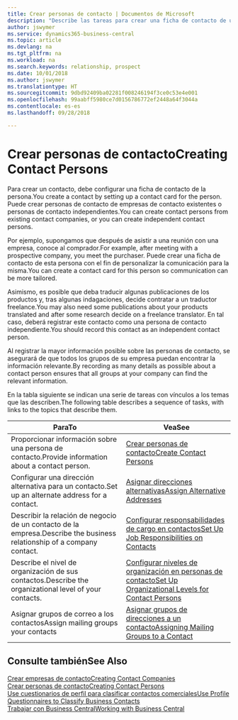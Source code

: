 ```yaml
---
title: Crear personas de contacto | Documentos de Microsoft
description: "Describe las tareas para crear una ficha de contacto de una persona, por ejemplo, un cliente potencial o proveedor, lo que ayuda a definir la relación y adaptar la comunicación."
author: jswymer
ms.service: dynamics365-business-central
ms.topic: article
ms.devlang: na
ms.tgt_pltfrm: na
ms.workload: na
ms.search.keywords: relationship, prospect
ms.date: 10/01/2018
ms.author: jswymer
ms.translationtype: HT
ms.sourcegitcommit: 9dbd92409ba02281f008246194f3ce0c53e4e001
ms.openlocfilehash: 99aabff5980ce7d0156786772ef2448a64f3044a
ms.contentlocale: es-es
ms.lasthandoff: 09/28/2018

---
```

# <a name="creating-contact-persons"></a><span data-ttu-id="22618-103">Crear personas de contacto</span><span class="sxs-lookup"><span data-stu-id="22618-103">Creating Contact Persons</span></span>
<span data-ttu-id="22618-104">Para crear un contacto, debe configurar una ficha de contacto de la persona.</span><span class="sxs-lookup"><span data-stu-id="22618-104">You create a contact by setting up a contact card for the person.</span></span> <span data-ttu-id="22618-105">Puede crear personas de contacto de empresas de contacto existentes o personas de contacto independientes.</span><span class="sxs-lookup"><span data-stu-id="22618-105">You can create contact persons from existing contact companies, or you can create independent contact persons.</span></span>

<span data-ttu-id="22618-106">Por ejemplo, supongamos que después de asistir a una reunión con una empresa, conoce al comprador.</span><span class="sxs-lookup"><span data-stu-id="22618-106">For example, after meeting with a prospective company, you meet the purchaser.</span></span> <span data-ttu-id="22618-107">Puede crear una ficha de contacto de esta persona con el fin de personalizar la comunicación para la misma.</span><span class="sxs-lookup"><span data-stu-id="22618-107">You can create a contact card for this person so communication can be more tailored.</span></span>

<span data-ttu-id="22618-108">Asimismo, es posible que deba traducir algunas publicaciones de los productos y, tras algunas indagaciones, decide contratar a un traductor freelance.</span><span class="sxs-lookup"><span data-stu-id="22618-108">You may also need some publications about your products translated and after some research decide on a freelance translator.</span></span> <span data-ttu-id="22618-109">En tal caso, deberá registrar este contacto como una persona de contacto independiente.</span><span class="sxs-lookup"><span data-stu-id="22618-109">You should record this contact as an independent contact person.</span></span>

<span data-ttu-id="22618-110">Al registrar la mayor información posible sobre las personas de contacto, se asegurará de que todos los grupos de su empresa puedan encontrar la información relevante.</span><span class="sxs-lookup"><span data-stu-id="22618-110">By recording as many details as possible about a contact person ensures that all groups at your company can find the relevant information.</span></span>

<span data-ttu-id="22618-111">En la tabla siguiente se indican una serie de tareas con vínculos a los temas que las describen.</span><span class="sxs-lookup"><span data-stu-id="22618-111">The following table describes a sequence of tasks, with links to the topics that describe them.</span></span>

| <span data-ttu-id="22618-112">Para</span><span class="sxs-lookup"><span data-stu-id="22618-112">To</span></span> | <span data-ttu-id="22618-113">Vea</span><span class="sxs-lookup"><span data-stu-id="22618-113">See</span></span> |
| --- | --- |
| <span data-ttu-id="22618-114">Proporcionar información sobre una persona de contacto.</span><span class="sxs-lookup"><span data-stu-id="22618-114">Provide information about a contact person.</span></span> |[<span data-ttu-id="22618-115">Crear personas de contacto</span><span class="sxs-lookup"><span data-stu-id="22618-115">Create Contact Persons</span></span>](marketing-how-create-contact-persons.md) |
| <span data-ttu-id="22618-116">Configurar una dirección alternativa para un contacto.</span><span class="sxs-lookup"><span data-stu-id="22618-116">Set up an alternate address for a contact.</span></span> |[<span data-ttu-id="22618-117">Asignar direcciones alternativas</span><span class="sxs-lookup"><span data-stu-id="22618-117">Assign Alternative Addresses</span></span>](marketing-how-assign-alternate-address.md) |
| <span data-ttu-id="22618-118">Describir la relación de negocio de un contacto de la empresa.</span><span class="sxs-lookup"><span data-stu-id="22618-118">Describe the business relationship of a company contact.</span></span> |[<span data-ttu-id="22618-119">Configurar responsabilidades de cargo en contactos</span><span class="sxs-lookup"><span data-stu-id="22618-119">Set Up Job Responsibilities on Contacts</span></span>](marketing-job-responsibilities.md) |
| <span data-ttu-id="22618-120">Describe el nivel de organización de sus contactos.</span><span class="sxs-lookup"><span data-stu-id="22618-120">Describe the organizational level of your contacts.</span></span> |[<span data-ttu-id="22618-121">Configurar niveles de organización en personas de contacto</span><span class="sxs-lookup"><span data-stu-id="22618-121">Set Up Organizational Levels for Contact Persons</span></span>](marketing-organizational-levels.md) |
| <span data-ttu-id="22618-122">Asignar grupos de correo a los contactos</span><span class="sxs-lookup"><span data-stu-id="22618-122">Assign mailing groups your contacts</span></span> |[<span data-ttu-id="22618-123">Asignar grupos de direcciones a un contacto</span><span class="sxs-lookup"><span data-stu-id="22618-123">Assigning Mailing Groups to a Contact</span></span>](marketing-mailing-groups.md) |

## <a name="see-also"></a><span data-ttu-id="22618-124">Consulte también</span><span class="sxs-lookup"><span data-stu-id="22618-124">See Also</span></span>
[<span data-ttu-id="22618-125">Crear empresas de contacto</span><span class="sxs-lookup"><span data-stu-id="22618-125">Creating Contact Companies</span></span>](marketing-create-contact-companies.md)  
[<span data-ttu-id="22618-126">Crear personas de contacto</span><span class="sxs-lookup"><span data-stu-id="22618-126">Creating Contact Persons</span></span>](marketing-create-contact-persons.md)  
[<span data-ttu-id="22618-127">Use cuestionarios de perfil para clasificar contactos comerciales</span><span class="sxs-lookup"><span data-stu-id="22618-127">Use Profile Questionnaires to Classify Business Contacts</span></span>](marketing-create-contact-profile-questionnaire.md)  
[<span data-ttu-id="22618-128">Trabajar con Business Central</span><span class="sxs-lookup"><span data-stu-id="22618-128">Working with Business Central</span></span>](ui-work-product.md)


